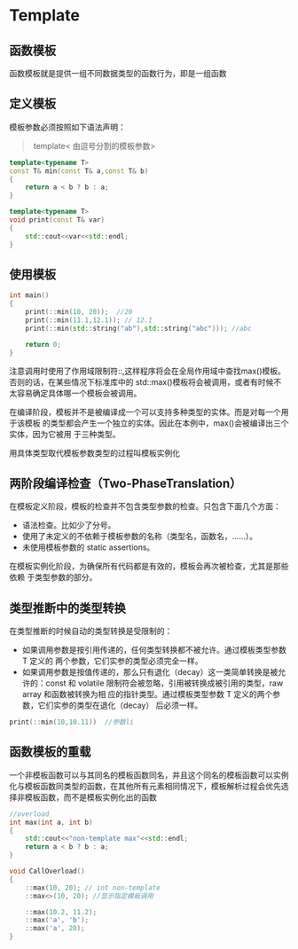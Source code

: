 # Template

## 函数模板

函数模板就是提供一组不同数据类型的函数行为，即是一组函数

## 定义模板

模板参数必须按照如下语法声明：

> ​    template< 由逗号分割的模板参数>

```c++
template<typename T>
const T& min(const T& a,const T& b)
{
    return a < b ? b : a; 
}

template<typename T>
void print(const T& var)
{
    std::cout<<var<<std::endl;
}
```

## 使用模板

```cpp
int main()
{
    print(::min(10, 20));  //20
    print(::min(11.1,12.1)); // 12.1
    print(::min(std::string("ab"),std::string("abc"))); //abc

    return 0;
}
```

注意调用时使用了作用域限制符::,这样程序将会在全局作用域中查找max()模板。否则的话，在某些情况下标准库中的 std::max()模板将会被调用，或者有时候不太容易确定具体哪一个模板会被调用。

在编译阶段，模板并不是被编译成一个可以支持多种类型的实体。而是对每一个用于该模板
的类型都会产生一个独立的实体。因此在本例中，max()会被编译出三个实体，因为它被用
于三种类型。

用具体类型取代模板参数类型的过程叫模板实例化

## 两阶段编译检查（Two-PhaseTranslation）

在模板定义阶段，模板的检查并不包含类型参数的检查。只包含下面几个方面：

- 语法检查。比如少了分号。
- 使用了未定义的不依赖于模板参数的名称（类型名，函数名，......）。
- 未使用模板参数的 static assertions。

在模板实例化阶段，为确保所有代码都是有效的，模板会再次被检查，尤其是那些依赖
于类型参数的部分。

## 类型推断中的类型转换

在类型推断的时候自动的类型转换是受限制的：

- 如果调用参数是按引用传递的，任何类型转换都不被允许。通过模板类型参数 T 定义的
  两个参数，它们实参的类型必须完全一样。
- 如果调用参数是按值传递的，那么只有退化（decay）这一类简单转换是被允许的：const
  和 volatile 限制符会被忽略，引用被转换成被引用的类型，raw array 和函数被转换为相
  应的指针类型。通过模板类型参数 T 定义的两个参数，它们实参的类型在退化（decay）
  后必须一样。

```c++
print(::min(10,10.11))  //参数li
```

## 函数模板的重载

一个非模板函数可以与其同名的模板函数同名，并且这个同名的模板函数可以实例化与模板函数同类型的函数，在其他所有元素相同情况下，模板解析过程会优先选择非模板函数，而不是模板实例化出的函数

```cpp
//overload
int max(int a, int b)  
{   
    std::cout<<"non-template max"<<std::endl;
    return a < b ? b : a;
}

void CallOverload()
{
    ::max(10, 20); // int non-template
    ::max<>(10, 20); //显示指定模板调用

    ::max(10.2, 11.2);
    ::max('a', 'b');  
    ::max('a', 20);
}
```
